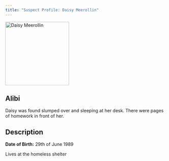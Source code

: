 ```yaml
---
title: "Suspect Profile: Daisy Meerollin"
---
```


<img src="/CrimeSceneSite/mugshots/daisy.jpg" alt="Daisy Meerollin" width="200" height="200"/>
<h2>Alibi</h2>
Daisy was found slumped over and sleeping at her desk. There were pages of homework in front of her.
<h2>Description</h2>
<p><b>Date of Birth:</b> 29th of June 1989</p>
<p>Lives at the homeless shelter</p>